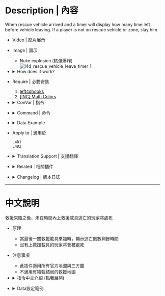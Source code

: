 # Description | 內容
When rescue vehicle arrived and a timer will display how many time left before vehicle leaving. If a player is not on rescue vehicle or zone, slay him.

* [Video | 影片展示](https://youtu.be/zC4kZcG8wOA)

* Image | 圖示
    * Nuke explosion (核彈爆炸)
    <br/>![l4d_rescue_vehicle_leave_timer_1](image/l4d_rescue_vehicle_leave_timer_1.gif)

* <details><summary>How does it work?</summary>

    * When rescue vehicle arrived and a timer will display how many time left before vehicle leaving
    * The plugin supports all valve maps and all custom maps.
    * If the map finale is sacrifice, disable this plugin.
</details>

* Require | 必要安裝
    1. [left4dhooks](https://forums.alliedmods.net/showthread.php?t=321696)
    2. [[INC] Multi Colors](https://github.com/fbef0102/L4D1_2-Plugins/releases/tag/Multi-Colors)

* <details><summary>ConVar | 指令</summary>

    * cfg/sourcemod/l4d_rescue_vehicle_leave_timer.cfg
        ```php
        // 0=Plugin off, 1=Plugin on.
        l4d_rescue_vehicle_leave_timer_allow "1"

        // Turn on the plugin in these game modes, separate by commas (no spaces). (Empty = all).
        l4d_rescue_vehicle_leave_timer_modes ""

        // Turn off the plugin in these game modes, separate by commas (no spaces). (Empty = none).
        l4d_rescue_vehicle_leave_timer_modes_off ""

        // Turn on the plugin in these game modes. 0=All, 1=Coop, 2=Survival, 4=Versus, 8=Scavenge. Add numbers together.
        l4d_rescue_vehicle_leave_timer_modes_tog "0"

        // Changes how count down tumer hint displays. (0: Disable, 1:In chat, 2: In Hint Box, 3: In center text)
        l4d_rescue_vehicle_leave_timer_announce_type "2"

        // Default time to escape.
        l4d_rescue_vehicle_leave_timer_escape_time_default "60"

        // (L4D2) If 1, Enable AirStrike (explosion, missile, jets, fire)
        l4d_rescue_vehicle_leave_timer_airstrike_enable "1"
        ```
</details>

* <details><summary>Command | 命令</summary>

    None
</details>

* <details><summary>Data Example</summary>

    * [data/l4d_rescue_vehicle_leave_timer.cfg](data/l4d_rescue_vehicle_leave_timer.cfg)
        > Manual in this file, click for more details...
</details>

* Apply to | 適用於
    ```
    L4D1
    L4D2
    ```

* <details><summary>Translation Support | 支援翻譯</summary>

    ```
    English
    繁體中文
    简体中文
    Русский
    ```
</details>

* <details><summary>Related | 相關插件</summary>

    1. [lockdown_system-l4d2](https://github.com/fbef0102/L4D1_2-Plugins/tree/master/lockdown_system-l4d2): Locks Saferoom Door Until Someone Opens It.
        > 倖存者必須等待時間到並合力對抗屍潮與Tank才能打開終點安全門

    2. [l4d2_final_rescue_arrive_time](https://github.com/fbef0102/Game-Private_Plugin/tree/main/Plugin_%E6%8F%92%E4%BB%B6/Map_%E9%97%9C%E5%8D%A1/l4d2_final_rescue_arrive_time): Increase the finale rescue time, survivors must hold up until time passed
        > 增加最後救援的防守時間，倖存者必須等待時間結束，救援載具才會來臨

    3. [l4d_elevator_getin_timer](https://github.com/fbef0102/Game-Private_Plugin/blob/main/Plugin_%E6%8F%92%E4%BB%B6/Anti_Griefer_%E9%98%B2%E6%83%A1%E6%84%8F%E8%B7%AF%E4%BA%BA/l4d_elevator_getin_timer): When someone presses the elevator button or enters the CEDA Trailer, a timer will display how many time left. If a player is not inside the evelator/CEDA Trailer, slay him
        > 當有人按下電梯按鈕或是進入CEDA大拖車時，開始倒數計時，未在時間內進入電梯或CEDA大拖車的玩家將處死
</details>

* <details><summary>Changelog | 版本日誌</summary>

    * v2.2 (2024-11-25)
        * Update gamedata
        * Support L4D1 again
        * Change method to detect if player is in rescue vehicle

    * v2.1 (2024-9-14)
        * Add gamedata
        
    * v2.0 (2024-6-23)
    * v1.9 (2024-1-20)
        * Fix some custom maps not working

    * v1.8 (2023-10-21)
        * New method to detect if player is in rescue vehicle
        * Remove gamedata

    * v1.7 (2023-6-20)
        * Require lef4dhooks v1.33 or above

    * v1.6 (2023-4-4)
        * Add a cvar to enable or disable AirStrike (explosion, missile, jets, fire)

    * v1.5 (2023-3-21)
        * Support Gamedata, from [End Safearea Teleport by sorallll](https://forums.alliedmods.net/showthread.php?p=2766575)
        * Support All custom map
        * delete data file

    * v1.4
        * [AlliedModder Post](https://forums.alliedmods.net/showpost.php?p=2725525&postcount=7)
        * Thanks to Marttt and Crasher_3637.
        * Works on l4d1/2 all value maps.
        * Custom timer for each final map (edit data).
        * Translation support
        * The City Will Get Nuked After Countdown Time Passes, Idea from [Nuke | The City Will Get Nuked After Countdown Time Passes by alasfourom](https://forums.alliedmods.net/showthread.php?p=2784677)
        * Silvers F18 Airstrike
</details>

- - - -
# 中文說明
救援來臨之後，未在時間內上救援載具逃亡的玩家將處死

* 原理
    * 當最後一關救援載具來臨時，顯示逃亡倒數剩餘時間
    * 沒有上救援載具的玩家將會被處死

* 注意事項
    * 此插件適用所有官方地圖與三方圖
    * 不適用有犧牲結局的救援地圖

* <details><summary>指令中文介紹 (點我展開)</summary>

    * cfg/sourcemod/l4d_rescue_vehicle_leave_timer.cfg
        ```php
        // 0=關閉插件, 1=啟動插件
        l4d_rescue_vehicle_leave_timer_allow "1"

        // 什麼模式下啟動此插件, 逗號區隔 (無空白). (留白 = 所有模式)
        l4d_rescue_vehicle_leave_timer_modes ""

        // 什麼模式下關閉此插件, 逗號區隔 (無空白). (留白 = 無)
        l4d_rescue_vehicle_leave_timer_modes_off ""

        // 什麼模式下啟動此插件. 0=所有模式, 1=戰役, 2=生存, 4=對抗, 8=清道夫. 請將數字相加起來
        l4d_rescue_vehicle_leave_timer_modes_tog "0"

        // 倒數提示該如何顯示. (0: 不提示, 1: 聊天框, 2: 黑底白字框, 3: 螢幕正中間)
        l4d_rescue_vehicle_leave_timer_announce_type "2"

        // 逃亡倒數時間
        l4d_rescue_vehicle_leave_timer_escape_time_default "60"

        // (L4D2) 為1時，啟用空軍轟炸特效 (爆炸, 導彈, 噴射機, 火焰....)
        // (L4D2) 為0時，關閉空軍轟炸，避免太lag
        l4d_rescue_vehicle_leave_timer_airstrike_enable "1"
        ```
</details>

* <details><summary>Data設定範例</summary>

    * 可自行調整關卡，設置每個章節逃亡倒數時間
    * [data/l4d_rescue_vehicle_leave_timer.cfg](data/l4d_rescue_vehicle_leave_timer.cfg)
        > 內有中文說明，可點擊查看
</details>
